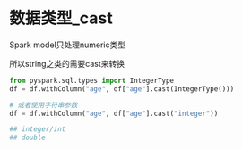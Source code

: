 # 数据类型_cast

Spark model只处理numeric类型

所以string之类的需要cast来转换

```python
from pyspark.sql.types import IntegerType
df = df.withColumn("age", df["age"].cast(IntegerType()))

# 或者使用字符串参数
df = df.withColumn("age", df["age"].cast("integer"))

## integer/int
## double
```